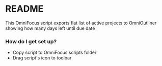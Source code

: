 # README #

This OmniFocus script exports flat list of active projects to OmniOutliner showing how many days left until due date

### How do I get set up? ###

* Copy script to OmniFocus scripts folder
* Drag script's icon to toolbar
